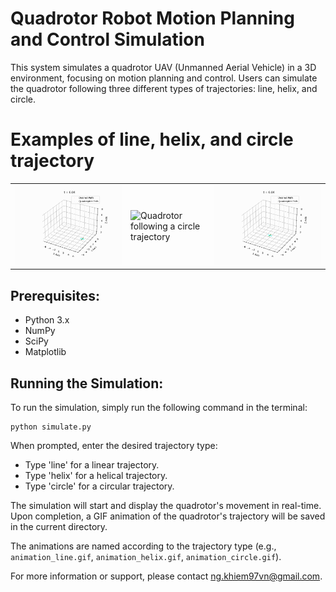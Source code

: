 Quadrotor Robot Motion Planning and Control Simulation
======================================================

This system simulates a quadrotor UAV (Unmanned Aerial Vehicle) in a 3D environment, focusing on motion planning and control. Users can simulate the quadrotor following three different types of trajectories: line, helix, and circle.

# Examples of line, helix, and circle trajectory

<table>
  <tr>
    <td><img src="animation_traj_helix.gif" alt="Quadrotor following a helix trajectory" title="Quadrotor following a helix trajectory"/></td>
    <td><img src="animation_traj_circle.gif" alt="Quadrotor following a circle trajectory" title="Quadrotor following a circle trajectory"/></td>
    <td><img src="animation_traj_line.gif" alt="Quadrotor following a line trajectory" title="Quadrotor following a line trajectory"/></td>
  </tr>
</table>


Prerequisites:
---------------
- Python 3.x
- NumPy
- SciPy
- Matplotlib

Running the Simulation:
------------------------
To run the simulation, simply run the following command in the terminal:

```
python simulate.py
```
When prompted, enter the desired trajectory type:
- Type 'line' for a linear trajectory.
- Type 'helix' for a helical trajectory.
- Type 'circle' for a circular trajectory.

The simulation will start and display the quadrotor's movement in real-time. Upon completion, a GIF animation of the quadrotor's trajectory will be saved in the current directory.

The animations are named according to the trajectory type (e.g., `animation_line.gif`, `animation_helix.gif`, `animation_circle.gif`).

For more information or support, please contact ng.khiem97vn@gmail.com.